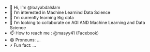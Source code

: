 - 👋 Hi, I’m @loayabdalslam
- 👀 I’m interested in Machine Learnind Data Science
- 🌱 I’m currently learning Big data
- 💞️ I’m looking to collaborate on AGI AND Machine Learning and Data Science
- 📫 How to reach me : @masyy41 (Facebook)
- 😄 Pronouns: ...
- ⚡ Fun fact: ...

<!---
loayabdalslam/loayabdalslam is a ✨ special ✨ repository because its `README.md` (this file) appears on your GitHub profile.
You can click the Preview link to take a look at your changes.
--->
